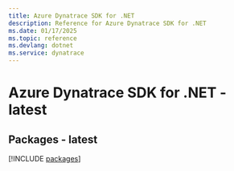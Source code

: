 ```yaml
---
title: Azure Dynatrace SDK for .NET
description: Reference for Azure Dynatrace SDK for .NET
ms.date: 01/17/2025
ms.topic: reference
ms.devlang: dotnet
ms.service: dynatrace
---
```

# Azure Dynatrace SDK for .NET - latest
## Packages - latest
[!INCLUDE [packages](dynatrace-index.md)]